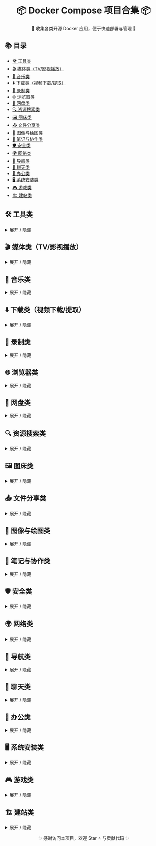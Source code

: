 <h1 align="center">📦 Docker Compose 项目合集 📦</h1>
<p align="center">🚀 收集各类开源 Docker 应用，便于快速部署与管理 🚀</p>

## 📚 目录
- [🛠 工具类](#tools)
- [🎬 媒体类（TV/影视播放）](#media)
- [🎵 音乐类](#music)
- [⬇️ 下载类（视频下载/提取）](#download)
- [🎥 录制类](#record)
- [🌐 浏览器类](#browser)
- [💾 网盘类](#cloud)
- [🔍 资源搜索类](#resource)
- [🖼 图床类](#image)
- [📤 文件分享类](#fileshare)
- [🎨 图像与绘图类](#drawing)
- [📝 笔记与协作类](#note)
- [🛡 安全类](#security)
- [🌍 网络类](#network)
- [🧭 导航类](#nav)
- [💬 聊天类](#chat)
- [📄 办公类](#office)
- [🖥 系统安装类](#system)
- [🎮 游戏类](#game)
- [🏗 建站类](#website)

</details>

## 🛠 工具类 <a id="tools"></a>
<details>
<summary>展开 / 隐藏</summary>

- [OmniTools](https://github.com/OmniTools) [[项目地址]](https://github.com/iib0011/omni-tools)  
- [ToolBox](https://github.com/ToolBox) [[项目地址]](https://github.com/Shadownc/toolbox)  
- [JiSuXiang 极速箱](https://github.com/JiSuXiang) [[项目地址]](https://github.com/star7th/jisuxiang)  
- [IT-Tools](https://github.com/IT-Tools) [[项目地址]](https://github.com/CorentinTh/it-tools)  
- [Composerize](https://github.com/Composerize) [[项目地址]](https://github.com/composerize/composerize)  
- [EasyVoice](https://github.com/EasyVoice) [[项目地址]](https://github.com/cosin2077/easyVoice)  

</details>

## 🎬 媒体类（TV/影视播放） <a id="media"></a>
<details>
<summary>展开 / 隐藏</summary>

- [KatelyaTV](https://github.com/KatelyaTV) [[项目地址]](https://github.com/katelya77/KatelyaTV)  
- [MoonTV](https://github.com/MoonTV) [[项目地址]](https://github.com/MoonTechLab/LunaTV)  
- [LibreTV](https://github.com/LibreTV) [[项目地址]](https://github.com/LibreSpark/LibreTV)  
- [OrangeTV](https://github.com/OrangeTV) [[项目地址]](https://github.com/djteang/OrangeTV)  
- [ADBTVhelper](https://github.com/ADBTVhelper) [[项目地址]](https://github.com/wukongdaily/tvhelper-docker )
- [Fireshare](https://github.com/Fireshare) [[项目地址]](https://github.com/ShaneIsrael/fireshare)  

</details>

## 🎵 音乐类 <a id="music"></a>
<details>
<summary>展开 / 隐藏</summary>

- [Musicn](https://github.com/Musicn) [[项目地址]](https://github.com/wy580477/musicn-container)  
- [Navidrome](https://github.com/Navidrome) [[项目地址]](https://github.com/navidrome/navidrome)  
- [XiaoMusic](https://github.com/XiaoMusic) [[项目地址]](https://github.com/hanxi/xiaomusic)  
- [NASMusic](https://github.com/NASMusic) [[项目地址]](https://gitee.com/yanfanVIP/nas-music)
- [R3PLAYX](https://github.com/R3PLAYX) [[项目地址]](https://gitee.com/Sherlockouo/music)

</details>

## ⬇️ 下载类（视频下载/提取） <a id="download"></a>
<details>
<summary>展开 / 隐藏</summary>

- [yt-dlp](https://github.com/yt-dlp) [[项目地址]](https://github.com/marcopiovanello/yt-dlp-web-ui)  
- [Easy-VDL](https://github.com/Easy-VDL) [[项目地址]](https://hub.docker.com/r/qq918652593/easy-vdl)
- [Gopeed](https://github.com/Gopeed) [[项目地址]](https://github.com/GopeedLab/gopeed)    
- [MediaGo](https://github.com/MediaGo) [[项目地址]](https://github.com/caorushizi/mediago)  
- [MeTuBe](https://github.com/MeTuBe) [[项目地址]](https://github.com/alexta69/metube)  
- [AllTube](https://github.com/AllTube) [[项目地址]](https://github.com/Rudloff/alltube)  

</details>

## 🎥 录制类 <a id="record"></a>
<details>
<summary>展开 / 隐藏</summary>

- [Bililive-Go](https://github.com/Bililive-Go) [[项目地址]](https://github.com/hr3lxphr6j/bililive-go)  

</details>

## 🌐 浏览器类 <a id="browser"></a>
<details>
<summary>展开 / 隐藏</summary>

- [Brave](https://github.com/Brave) [[项目地址]](https://hub.docker.com/r/linuxserver/brave)  
- [Chrome](https://github.com/Chrome) [[项目地址]](https://github.com/linuxserver/docker-chromium)  
- [Edge](https://github.com/Edge) [[项目地址]](https://github.com/linuxserver/docker-msedge)  
- [Firefox](https://github.com/Firefox) [[项目地址]](https://github.com/jlesage/docker-firefox)  

</details>

## 💾 网盘类 <a id="cloud"></a>
<details>
<summary>展开 / 隐藏</summary>

- [CloudDrive2](https://github.com/CloudDrive2) [[项目地址]](https://github.com/CloudDrive2)  
- [Cloudreve](https://github.com/Cloudreve) [[项目地址]](https://github.com/cloudreve/Cloudreve)  
- [ZFile](https://github.com/ZFile) [[项目地址]](https://github.com/zfile-dev/zfile)  
- [KodBox](https://github.com/KodBox) [[项目地址]](https://github.com/kalcaddle/kodbox)  
- [JmalCloud](https://github.com/JmalCloud) [[项目地址]](https://github.com/jamebal/jmal-cloud-server)
- [NextCloud](https://github.com/NextCloud) [[项目地址]](https://github.com/nextcloud/all-in-one)  
- [FileBrowser](https://github.com/FileBrowser) [[项目地址]](https://github.com/filebrowser/filebrowser)  
- [FilecodeBox](https://github.com/FilecodeBox) [[项目地址]](https://github.com/vastsa/FileCodeBox)  
- [OpenList](https://github.com/OpenList) [[项目地址]](https://github.com/OpenListTeam/OpenList)
- [WebDAV](https://github.com/WebDAV) [[项目地址]](https://github.com/mgutt/docker-apachewebdav)
</details>

## 🔍 资源搜索类 <a id="resource"></a>
<details>
<summary>展开 / 隐藏</summary>

- [AiPan](https://github.com/AiPan) [[项目地址]](https://github.com/mftvbox/aipan)  
- [PanSou](https://github.com/PanSou) [[项目地址]](https://github.com/fish2018/pansou)  
- [PanHub](https://github.com/PanHub) [[项目地址]](https://github.com/wu529778790/panhub.shenzjd.com)
- [CloudSaver](https://github.com/CloudSaver) [[项目地址]](https://github.com/jiangrui1994/CloudSaver)  

</details>

## 🖼 图床类 <a id="image"></a>
<details>
<summary>展开 / 隐藏</summary>

- [Cloudflare-ImgBed](https://github.com/Cloudflare-ImgBed) [[项目地址]](https://github.com/MarSeventh/CloudFlare-ImgBed)  
- [EasyImages](https://github.com/EasyImages) [[项目地址]](https://github.com/icret/EasyImages2.0) 
- [PicHome](https://github.com/PicHome) [[项目地址]](https://github.com/zyx0814/Pichome) 
</details>

## 📤 文件分享类 <a id="fileshare"></a>
<details>
<summary>展开 / 隐藏</summary>

- [FastSend](https://github.com/FastSend) [[项目地址]](https://github.com/ShouChenICU/FastSend)  
- [File-Transfer-Go](https://github.com/File-Transfer-Go) [[项目地址]](https://github.com/MatrixSeven/file-transfer-go)  
- [PicoShare](https://github.com/PicoShare) [[项目地址]](https://github.com/mtlynch/picoshare)  
- [PingvinShare](https://github.com/PingvinShare) [[项目地址]](https://github.com/stonith404/pingvin-share)  
- [PairDrop](https://github.com/PairDrop) [[项目地址]](https://github.com/schlagmichdoch/PairDrop)
- [FileDrop](https://github.com/FileDrop) [[项目地址]](https://github.com/xtrendence/filedrop)  
- [GoFile](https://github.com/GoFile) [[项目地址]](https://github.com/songquanpeng/go-file)
- [GoLink](https://github.com/GoLink) [[项目地址]](https://github.com/tailscale/golink)

</details>

## 🎨 图像与绘图类 <a id="drawing"></a>
<details>
<summary>展开 / 隐藏</summary>

- [Drawnix](https://github.com/Drawnix) [[项目地址]](https://github.com/plait-board/drawnix)  
- [MiniPaint](https://github.com/MiniPaint) [[项目地址]](https://github.com/viliusle/miniPaint)  
- [PaintBoard](https://github.com/PaintBoard) [[项目地址]](https://github.com/LHRUN/paint-board)  
- [Mazanoke](https://github.com/Mazanoke) [[项目地址]](https://github.com/civilblur/mazanoke)  
- [HivisionIDPhotos](https://github.com/HivisionIDPhotos) [[项目地址]](https://github.com/Zeyi-Lin/HivisionIDPhotos)
- [Photopea](https://github.com/Photopea) [[项目地址]](https://github.com/photopea/photopea)  

</details>

## 📝 笔记与协作类 <a id="note"></a>
<details>
<summary>展开 / 隐藏</summary>

- [TriliumNotes](https://github.com/Trilium-Notes) [[项目地址]](https://github.com/Nriver/trilium-translation)  
- [UniBoard](https://github.com/UniBoard) [[项目地址]](https://github.com/Coooolfan/UniBoard)  
- [Memos](https://github.com/Memos) [[项目地址]](https://github.com/usememos/memos)  
- [BroadcastChannel](https://github.com/BroadcastChannel) [[项目地址]](https://github.com/ccbikai/BroadcastChannel)  
- [Enclosed](https://github.com/Enclosed) [[项目地址]](https://github.com/CorentinTh/enclosed)  

</details>

## 🛡 安全类 <a id="security"></a>
<details>
<summary>展开 / 隐藏</summary>

- [2FAuth](https://github.com/2FAuth) [[项目地址]](https://github.com/Bubka/2FAuth) 
- [ALLinSSL](https://github.com/ALLinSSL) [[项目地址]](https://github.com/allinssl/allinssl) 
- [Bitwarden](https://github.com/Bitwarden) [[项目地址]](https://github.com/dani-garcia/vaultwarden)
- [Frigate](https://github.com/Frigate) [[项目地址]](https://github.com/lakeblackshear/frigate)
- [EasyNVR](https://github.com/EasyNVR) [[项目地址]](https://github.com/EasyNVR/EasyNVR)

</details>

## 🌍 网络类 <a id="network"></a>
<details>
<summary>展开 / 隐藏</summary>

- [V2RayA](https://github.com/V2RayA) [[项目地址]](https://github.com/v2rayA/v2rayA)  
- [EasyNode](https://github.com/EasyNode) [[项目地址]](https://github.com/chaos-zhu/easynode)
- [MyIP](https://github.com/MyIP) [[项目地址]](https://github.com/jason5ng32/MyIP)  
- [Sshwifty](https://github.com/Sshwifty) [[项目地址]](https://github.com/nirui/sshwifty)  

</details>

## 🧭 导航类 <a id="nav"></a>
<details>
<summary>展开 / 隐藏</summary>

- [Flare](https://github.com/Flare) [[项目地址]](https://github.com/soulteary/docker-flare)  
- [Heimdall](https://github.com/Heimdall) [[项目地址]](https://github.com/linuxserver/Heimdall)  
- [Sun-Panel](https://github.com/Sun-Panel) [[项目地址]](https://github.com/hslr-s/sun-panel)  
- [Van-Nav](https://github.com/Van-Nav) [[项目地址]](https://github.com/Mereithhh/van-nav)  
- [Mtab](https://github.com/Mtab) [[项目地址]](https://github.com/tsxcw/mtab)  

</details>

## 💬 聊天类 <a id="chat"></a>
<details>
<summary>展开 / 隐藏</summary>

- [Fiora](https://github.com/Fiora) [[项目地址]](https://github.com/yinxin630/fiora)  
- [Moments](https://github.com/Moments) [[项目地址]](https://github.com/kingwrcy/moments)  
- [Lobe-Chat](https://github.com/Lobe-Chat) [[项目地址]](https://github.com/lobehub/lobe-chat)  
- [NodeCrypt](https://github.com/NodeCrypt) [[项目地址]](https://github.com/shuaiplus/NodeCrypt)  

</details>

## 📄 办公类 <a id="office"></a>
<details>
<summary>展开 / 隐藏</summary>

- [WPS-Office](https://github.com/WPS-Office) [[项目地址]](https://github.com/linuxserver/docker-wps-office)  
- [Stirling-PDF](https://github.com/Stirling-PDF) [[项目地址]](https://github.com/Stirling-Tools/Stirling-PDF)  
- [GodoOS](https://github.com/GodoOS) [[项目地址]](https://github.com/phpk/godoos)  

</details>

## 🖥 系统安装类 <a id="system"></a>
<details>
<summary>展开 / 隐藏</summary>

- [iventoy](https://github.com/iventoy) [[项目地址]](https://hub.docker.com/r/szabis/iventoy)

</details>

## 🎮 游戏类 <a id="game"></a>
<details>
<summary>展开 / 隐藏</summary>

- [DOSGame](https://github.com/DOSGame) [[项目地址]](https://github.com/DOSGame)  
- [FC-Jsnes](https://github.com/fc-jsnes) [[项目地址]](https://github.com/fc-jsnes)  
- [PVP-五子棋](https://github.com/pvp-wuziqi) [[项目地址]](https://github.com/pvp-wuziqi)  
- [象棋](https://github.com/象棋) [[项目地址]](https://github.com/象棋)  
- [五子棋](https://github.com/五子棋) [[项目地址]](https://github.com/五子棋)  
- [俄罗斯方块](https://github.com/俄罗斯方块) [[项目地址]](https://github.com/俄罗斯方块)  
- [吃豆人](https://github.com/吃豆人) [[项目地址]](https://github.com/吃豆人)  
- [坦克大战](https://github.com/坦克大战) [[项目地址]](https://github.com/坦克大战)  
- [太空大战](https://github.com/太空大战) [[项目地址]](https://github.com/太空大战)  
- [盖塔楼](https://github.com/盖塔楼) [[项目地址]](https://github.com/盖塔楼)  
- [马里奥](https://github.com/马里奥) [[项目地址]](https://github.com/马里奥)  
- [魔塔](https://github.com/魔塔) [[项目地址]](https://github.com/魔塔)  

</details>

## 🏗 建站类 <a id="website"></a>
<details>
<summary>展开 / 隐藏</summary>

- [WordPress](https://github.com/docker-library/wordpress)
- [Nginx-PHP](https://github.com/Nginx-PHP) [[项目地址]]()  

</details>

<p align="center">✨ 感谢访问本项目，欢迎 Star ⭐ 与贡献代码 ✨</p>
